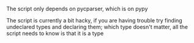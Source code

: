 The script only depends on pycparser, which is on pypy

The script is currently a bit hacky, if you are having trouble try finding undeclared types and
declaring them; which type doesn't matter, all the script needs to know is that it is a type

